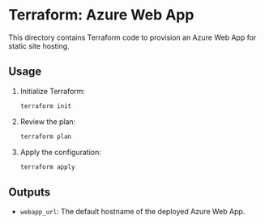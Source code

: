 # Terraform: Azure Web App

This directory contains Terraform code to provision an Azure Web App for static site hosting.

## Usage

1. Initialize Terraform:
   ```sh
   terraform init
   ```
2. Review the plan:
   ```sh
   terraform plan
   ```
3. Apply the configuration:
   ```sh
   terraform apply
   ```

## Outputs
- `webapp_url`: The default hostname of the deployed Azure Web App. 